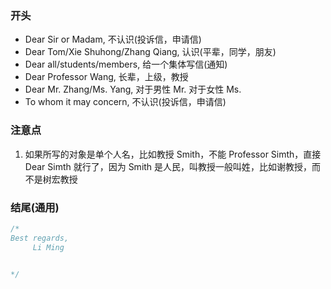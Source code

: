 ### 开头

- Dear Sir or Madam, 不认识(投诉信，申请信)
- Dear Tom/Xie Shuhong/Zhang Qiang, 认识(平辈，同学，朋友)
- Dear all/students/members, 给一个集体写信(通知)
- Dear Professor Wang, 长辈，上级，教授
- Dear Mr. Zhang/Ms. Yang, 对于男性 Mr. 对于女性 Ms.
- To whom it may concern, 不认识(投诉信，申请信)

### 注意点

1. 如果所写的对象是单个人名，比如教授 Smith，不能 Professor Simth，直接 Dear Simth 就行了，因为 Smith 是人民，叫教授一般叫姓，比如谢教授，而不是树宏教授

### 结尾(通用)

```c
/*
Best regards,
     Li Ming


*/
```

